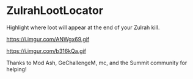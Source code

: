 # ZulrahLootLocator
Highlight where loot will appear at the end of your Zulrah kill.

https://i.imgur.com/ANWgx69.gif

https://i.imgur.com/b316kQa.gif

Thanks to Mod Ash, GeChallengeM, mc, and the Summit community for helping!